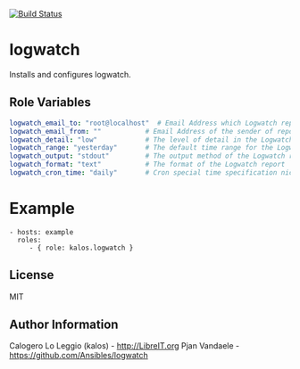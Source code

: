 [![Build Status](https://travis-ci.org/LibreIT/ansible-logwatch.png)](https://travis-ci.org/LibreIT/ansible-logwatch)

logwatch
========

Installs and configures logwatch.


Role Variables
--------------

```yaml
logwatch_email_to: "root@localhost"  # Email Address which Logwatch reports to
logwatch_email_from: ""           # Email Address of the sender of reports (default "ansible_hostname"@"ansible_domain")
logwatch_detail: "low"            # The level of detail in the Logwatch report
logwatch_range: "yesterday"       # The default time range for the Logwatch report
logwatch_output: "stdout"         # The output method of the Logwatch report
logwatch_format: "text"           # The format of the Logwatch report
logwatch_cron_time: "daily"       # Cron special time specification nickname - must match with logwatch range!
```

Example
========

    - hosts: example
      roles:
         - { role: kalos.logwatch }


License
-------

MIT

Author Information
------------------

Calogero Lo Leggio (kalos) - http://LibreIT.org
Pjan Vandaele - https://github.com/Ansibles/logwatch
